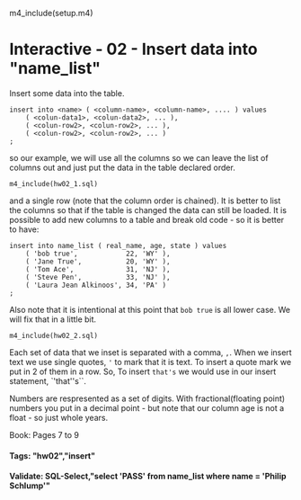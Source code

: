 m4_include(setup.m4)

# Interactive - 02 - Insert data into "name_list"

Insert some data into the table.  

```
insert into <name> ( <column-name>, <column-name>, .... ) values
	( <colun-data1>, <colun-data2>, ... ),
	( <colun-row2>, <colun-row2>, ... ),
	( <colun-row2>, <colun-row2>, ... )
;
```

so our example, we will use all the columns so we can leave the
list of columns out  and just put the data in the table declared
order.

```
m4_include(hw02_1.sql)
```

and a single row (note that the column order
is chained).  It is better to list the columns
so that if the table is changed the data can
still be loaded.  It is possible to add new columns to a table
and break old code - so it is better to have:

```
insert into name_list ( real_name, age, state ) values
	( 'bob true',            22, 'WY' ),
	( 'Jane True',           20, 'WY' ),
	( 'Tom Ace',             31, 'NJ' ),
	( 'Steve Pen',           33, 'NJ' ),
	( 'Laura Jean Alkinoos', 34, 'PA' )
;
```

Also note that it is intentional at this point that `bob true` is all lower
case.  We will fix that in a little bit.

```
m4_include(hw02_2.sql)
```

Each set of data that we inset is separated with a comma, `,`.
When we insert text we use single quotes, `'` to mark that it is
text.  To insert a quote mark we put in 2 of them in a row.
So, To insert `that's`  we would use in our insert statement,
`'that''s``.

Numbers are respresented as a set of digits.  With fractional(floating point) numbers you put in a decimal
point - but note that our column age is not a float - so just whole years.




Book: Pages 7 to 9

#### Tags: "hw02","insert"    	

#### Validate: SQL-Select,"select 'PASS' from name_list where name = 'Philip Schlump'"

